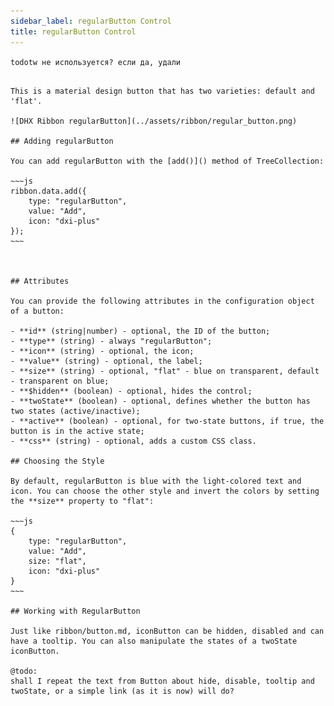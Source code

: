 ```yaml
---
sidebar_label: regularButton Control
title: regularButton Control
---  
```


```todotw не используется? если да, удали``` 

``` 

This is a material design button that has two varieties: default and 'flat'.

![DHX Ribbon regularButton](../assets/ribbon/regular_button.png)

## Adding regularButton

You can add regularButton with the [add()]() method of TreeCollection:

~~~js
ribbon.data.add({
    type: "regularButton",
    value: "Add",
    icon: "dxi-plus"
});
~~~



## Attributes

You can provide the following attributes in the configuration object of a button:

- **id** (string|number) - optional, the ID of the button;
- **type** (string) - always "regularButton";
- **icon** (string) - optional, the icon;
- **value** (string) - optional, the label;
- **size** (string) - optional, "flat" - blue on transparent, default - transparent on blue;
- **$hidden** (boolean) - optional, hides the control;
- **twoState** (boolean) - optional, defines whether the button has two states (active/inactive);
- **active** (boolean) - optional, for two-state buttons, if true, the button is in the active state;
- **css** (string) - optional, adds a custom CSS class.

## Choosing the Style

By default, regularButton is blue with the light-colored text and icon. You can choose the other style and invert the colors by setting the **size** property to "flat":

~~~js
{
    type: "regularButton",
    value: "Add",
    size: "flat",
    icon: "dxi-plus"
}
~~~

## Working with RegularButton

Just like ribbon/button.md, iconButton can be hidden, disabled and can have a tooltip. You can also manipulate the states of a twoState iconButton.

@todo:
shall I repeat the text from Button about hide, disable, tooltip and twoState, or a simple link (as it is now) will do?


```
